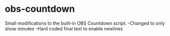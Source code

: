 # obs-countdown
Small modifications to the built-in OBS Countdown script.
    -Changed to only show minutes
    -Hard coded final text to enable newlines
